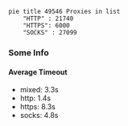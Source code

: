 
```mermaid
pie title 49546 Proxies in list
    "HTTP" : 21740
    "HTTPS": 6000
    "SOCKS" : 27099
```

### Some Info
#### Average Timeout

- mixed: 3.3s
- http: 1.4s
- https: 8.3s
- socks: 4.8s